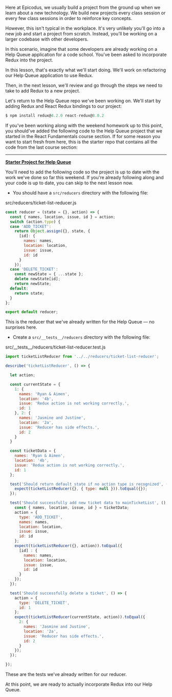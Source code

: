 Here at Epicodus, we usually build a project from the ground up when we learn about a new technology. We build new projects every class session or every few class sessions in order to reinforce key concepts.

However, this isn't typical in the workplace. It's very unlikely you'll go into a new job and start a project from scratch. Instead, you'll be working on a larger codebase with other developers.

In this scenario, imagine that some developers are already working on a Help Queue application for a code school. You've been asked to incorporate Redux into the project.

In this lesson, that's exactly what we'll start doing. We'll work on refactoring our Help Queue application to use Redux.

Then, in the next lesson, we'll review and go through the steps we need to take to add Redux to a new project.

Let's return to the Help Queue repo we've been working on. We'll start by adding Redux and React Redux bindings to our project:

```javascript
$ npm install redux@4.2.0 react-redux@8.0.2
```

If you've been working along with the weekend homework up to this point, you should've added the following code to the Help Queue project that we started in the React Fundamentals course section. If for some reason you want to start fresh from here, this is the starter repo that contains all the code from the last course section:

---
**[<i class="glyphicon glyphicon-folder-open"></i>  Starter Project for Help Queue](https://github.com/epicodus-lessons/react-help-queue-starter-project)**

You'll need to add the following code so the project is up to date with the work we've done so far this weekend. If you're already following along and your code is up to date, you can skip to the next lesson now.

* You should have a `src/reducers` directory with the following file:

<div class="filename">src/reducers/ticket-list-reducer.js</div>

```js
const reducer = (state = {}, action) => {
  const { names, location, issue, id } = action;
  switch (action.type) {
  case 'ADD_TICKET':
    return Object.assign({}, state, {
      [id]: {
        names: names,
        location: location,
        issue: issue,
        id: id
      }
    });
  case 'DELETE_TICKET':
    const newState = { ...state };
    delete newState[id];
    return newState;
  default:
    return state;
  }
};

export default reducer;
```

This is the reducer that we've already written for the Help Queue — no surprises here.

* Create a `src/__tests__/reducers` directory with the following file:

<div class="filename">src/__tests__/reducers/ticket-list-reducer.test.js</div>

```js
import ticketListReducer from '../../reducers/ticket-list-reducer';

describe('ticketListReducer', () => {

  let action;

  const currentState = {
    1: {
      names: 'Ryan & Aimen',
      location: '4b',
      issue: 'Redux action is not working correctly.',
      id: 1 
    }, 2: {
      names: 'Jasmine and Justine',
      location: '2a',
      issue: 'Reducer has side effects.',
      id: 2 
    }
  }

  const ticketData = {
    names: 'Ryan & Aimen',
    location: '4b',
    issue: 'Redux action is not working correctly.',
    id: 1
  };

  test('Should return default state if no action type is recognized', () => {
    expect(ticketListReducer({}, { type: null })).toEqual({});
  });

  test('Should successfully add new ticket data to mainTicketList', () => {
    const { names, location, issue, id } = ticketData;
    action = {
      type: 'ADD_TICKET',
      names: names,
      location: location,
      issue: issue,
      id: id
    };
    expect(ticketListReducer({}, action)).toEqual({
      [id] : {
        names: names,
        location: location,
        issue: issue,
        id: id
      }
    });
  });

  test('Should successfully delete a ticket', () => {
    action = {
      type: 'DELETE_TICKET',
      id: 1
    };
    expect(ticketListReducer(currentState, action)).toEqual({
      2: {
        names: 'Jasmine and Justine',
        location: '2a',
        issue: 'Reducer has side effects.',
        id: 2 
      }
    });
  });

});
```

These are the tests we've already written for our reducer.

At this point, we are ready to actually incorporate Redux into our Help Queue.

